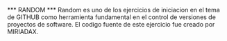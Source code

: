 *** RANDOM ***
Random es uno de los ejercicios de iniciacion en el tema de GITHUB como herramienta fundamental en el control de versiones de proyectos de software.
El codigo fuente de este ejercicio fue creado por MIRIADAX.
